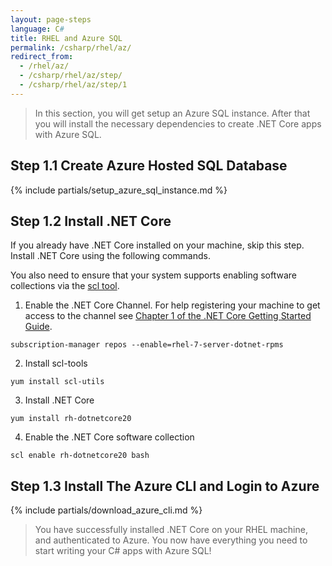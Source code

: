 ```yaml
---
layout: page-steps
language: C#
title: RHEL and Azure SQL
permalink: /csharp/rhel/az/
redirect_from:
  - /rhel/az/
  - /csharp/rhel/az/step/
  - /csharp/rhel/az/step/1
---
```


> In this section, you will get setup an Azure SQL instance. After that you will install the necessary dependencies to create .NET Core apps with Azure SQL.

## Step 1.1 Create Azure Hosted SQL Database

{% include partials/setup_azure_sql_instance.md %}

## Step 1.2 Install .NET Core

If you already have .NET Core installed on your machine, skip this step. Install .NET Core using the following commands.

You also need to ensure that your system supports enabling software collections via the [scl tool](https://access.redhat.com/documentation/en-US/Red_Hat_Developer_Toolset/1/html-single/Software_Collections_Guide/#sect-Enabling_the_Software_Collection).

1. Enable the .NET Core Channel. 
For help registering your machine to get access to the channel see [Chapter 1 of the .NET Core Getting Started Guide](https://access.redhat.com/documentation/en/net-core/1.0/getting-started-guide/chapter-1-install-net-core-100-on-red-hat-enterprise-linux).

```terminal
subscription-manager repos --enable=rhel-7-server-dotnet-rpms
```

2. Install scl-tools

```terminal
yum install scl-utils
```

3. Install .NET Core

```terminal
yum install rh-dotnetcore20
```

4. Enable the .NET Core software collection

```terminal
scl enable rh-dotnetcore20 bash
```

## Step 1.3 Install The Azure CLI and Login to Azure

{% include partials/download_azure_cli.md %}

> You have successfully installed .NET Core on your RHEL machine, and authenticated to Azure. You now have everything you need to start writing your C# apps with Azure SQL!
